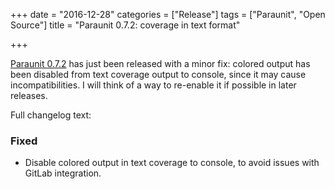 +++
date = "2016-12-28"
categories = ["Release"]
tags = ["Paraunit", "Open Source"]
title = "Paraunit 0.7.2: coverage in text format"

+++

[Paraunit 0.7.2](https://github.com/facile-it/paraunit/releases/tag/0.7.2) has just been released with a minor fix: colored output has been disabled from text coverage output to console, since it may cause incompatibilities. I will think of a way to re-enable it if possible in later releases.


Full changelog text:

### Fixed

* Disable colored output in text coverage to console, to avoid issues with GitLab integration.  
